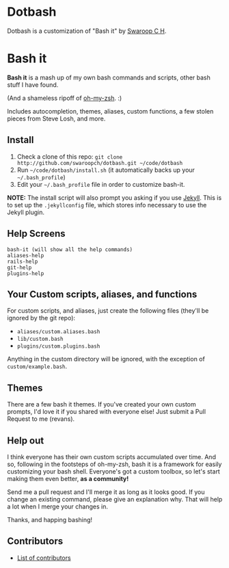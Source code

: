 # Dotbash

Dotbash is a customization of "Bash it" by [Swaroop C H](https://github.com/swaroopch).

# Bash it

**Bash it** is a mash up of my own bash commands and scripts, other bash stuff I have found. 

(And a shameless ripoff of [oh-my-zsh](https://github.com/robbyrussell/oh-my-zsh). :)

Includes autocompletion, themes, aliases, custom functions, a few stolen pieces from Steve Losh, and more.

## Install

1. Check a clone of this repo: `git clone http://github.com/swaroopch/dotbash.git ~/code/dotbash`
2. Run `~/code/dotbash/install.sh` (it automatically backs up your `~/.bash_profile`)
3. Edit your `~/.bash_profile` file in order to customize bash-it.

**NOTE:**
The install script will also prompt you asking if you use [Jekyll](https://github.com/mojombo/jekyll). 
This is to set up the `.jekyllconfig` file, which stores info necessary to use the Jekyll plugin.


## Help Screens

```
bash-it (will show all the help commands)
aliases-help
rails-help
git-help
plugins-help
```

## Your Custom scripts, aliases, and functions

For custom scripts, and aliases, just create the following files (they'll be ignored by the git repo):

* `aliases/custom.aliases.bash`
* `lib/custom.bash`
* `plugins/custom.plugins.bash`

Anything in the custom directory will be ignored, with the exception of `custom/example.bash`.

## Themes

There are a few bash it themes.  If you've created your own custom prompts, I'd love it if you shared with everyone else!  Just submit a Pull Request to me (revans).

## Help out

I think everyone has their own custom scripts accumulated over time.  And so, following in the footsteps of oh-my-zsh, bash it is a framework for easily customizing your bash shell. Everyone's got a custom toolbox, so let's start making them even better, **as a community!**

Send me a pull request and I'll merge it as long as it looks good. If you change an existing command, please give an explanation why. That will help a lot when I merge your changes in. 

Thanks, and happing bashing!


## Contributors

* [List of contributors][contribute]

[contribute]: https://github.com/revans/bash-it/contributors
